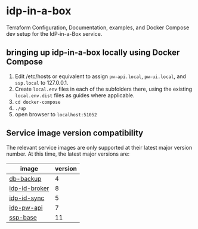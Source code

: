 # idp-in-a-box
Terraform Configuration, Documentation, examples, and Docker Compose dev setup for the
IdP-in-a-Box service.

## bringing up idp-in-a-box locally using Docker Compose
1. Edit /etc/hosts or equivalent to assign `pw-api.local`, `pw-ui.local`, and
   `ssp.local` to 127.0.0.1.
2. Create `local.env` files in each of the subfolders there, using the existing
   `local.env.dist` files as guides where applicable.
3. `cd docker-compose`
4. `./up`
5. open browser to `localhost:51052`

## Service image version compatibility

The relevant service images are only supported at their latest major version number. At this time, the latest major 
versions are:

| image                                                        | version |
|--------------------------------------------------------------|---------|
| [db-backup](https://github.com/sil-org/mysql-backup-restore) | 4       |
| [idp-id-broker](https://github.com/sil-org/idp-id-broker)    | 8       |
| [idp-id-sync](https://github.com/sil-org/idp-id-sync)        | 5       |
| [idp-pw-api](https://github.com/sil-org/idp-pw-api)          | 7       |
| [ssp-base](https://github.com/sil-org/ssp-base)              | 11      |
